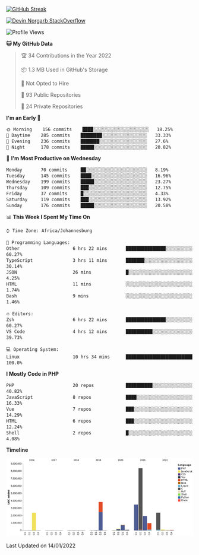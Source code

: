 
[![GitHub Streak](http://github-readme-streak-stats.herokuapp.com?user=DevinNorgarb&date_format=M%20j%5B%2C%20Y%5D)](https://git.io/streak-stats)


[![Devin Norgarb StackOverflow](https://github-readme-stackoverflow.vercel.app/?userID=4993755)](https://stackoverflow.com/users/4993755/devin-norgarb)

<!--START_SECTION:waka-->
![Profile Views](http://img.shields.io/badge/Profile%20Views-41-blue)

**🐱 My GitHub Data** 

> 🏆 34 Contributions in the Year 2022
 > 
> 📦 1.3 MB Used in GitHub's Storage 
 > 
> 🚫 Not Opted to Hire
 > 
> 📜 93 Public Repositories 
 > 
> 🔑 24 Private Repositories  
 > 
**I'm an Early 🐤** 

```text
🌞 Morning    156 commits    ████░░░░░░░░░░░░░░░░░░░░░   18.25% 
🌆 Daytime    285 commits    ████████░░░░░░░░░░░░░░░░░   33.33% 
🌃 Evening    236 commits    ███████░░░░░░░░░░░░░░░░░░   27.6% 
🌙 Night      178 commits    █████░░░░░░░░░░░░░░░░░░░░   20.82%

```
📅 **I'm Most Productive on Wednesday** 

```text
Monday       70 commits     ██░░░░░░░░░░░░░░░░░░░░░░░   8.19% 
Tuesday      145 commits    ████░░░░░░░░░░░░░░░░░░░░░   16.96% 
Wednesday    199 commits    █████░░░░░░░░░░░░░░░░░░░░   23.27% 
Thursday     109 commits    ███░░░░░░░░░░░░░░░░░░░░░░   12.75% 
Friday       37 commits     █░░░░░░░░░░░░░░░░░░░░░░░░   4.33% 
Saturday     119 commits    ███░░░░░░░░░░░░░░░░░░░░░░   13.92% 
Sunday       176 commits    █████░░░░░░░░░░░░░░░░░░░░   20.58%

```


📊 **This Week I Spent My Time On** 

```text
⌚︎ Time Zone: Africa/Johannesburg

💬 Programming Languages: 
Other                    6 hrs 22 mins       ███████████████░░░░░░░░░░   60.27% 
TypeScript               3 hrs 11 mins       ███████░░░░░░░░░░░░░░░░░░   30.14% 
JSON                     26 mins             █░░░░░░░░░░░░░░░░░░░░░░░░   4.25% 
HTML                     11 mins             ░░░░░░░░░░░░░░░░░░░░░░░░░   1.74% 
Bash                     9 mins              ░░░░░░░░░░░░░░░░░░░░░░░░░   1.46%

🔥 Editors: 
Zsh                      6 hrs 22 mins       ███████████████░░░░░░░░░░   60.27% 
VS Code                  4 hrs 12 mins       ██████████░░░░░░░░░░░░░░░   39.73%

💻 Operating System: 
Linux                    10 hrs 34 mins      █████████████████████████   100.0%

```

**I Mostly Code in PHP** 

```text
PHP                      20 repos            ██████████░░░░░░░░░░░░░░░   40.82% 
JavaScript               8 repos             ████░░░░░░░░░░░░░░░░░░░░░   16.33% 
Vue                      7 repos             ███░░░░░░░░░░░░░░░░░░░░░░   14.29% 
HTML                     6 repos             ███░░░░░░░░░░░░░░░░░░░░░░   12.24% 
Shell                    2 repos             █░░░░░░░░░░░░░░░░░░░░░░░░   4.08%

```


**Timeline**

![Chart not found](https://raw.githubusercontent.com/DevinNorgarb/DevinNorgarb/main/charts/bar_graph.png) 


 Last Updated on 14/01/2022
<!--END_SECTION:waka-->

